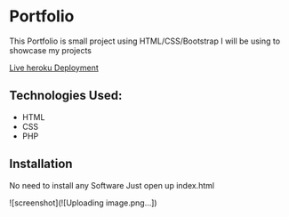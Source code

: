 # Portfolio
This   Portfolio is small project using HTML/CSS/Bootstrap I will be using  to showcase my projects


[Live heroku Deployment](https://portfolio-manik.herokuapp.com/)
## Technologies Used:
* HTML
* CSS
* PHP
## Installation
No need to install any Software Just open up index.html

![screenshot](![Uploading image.png…])
